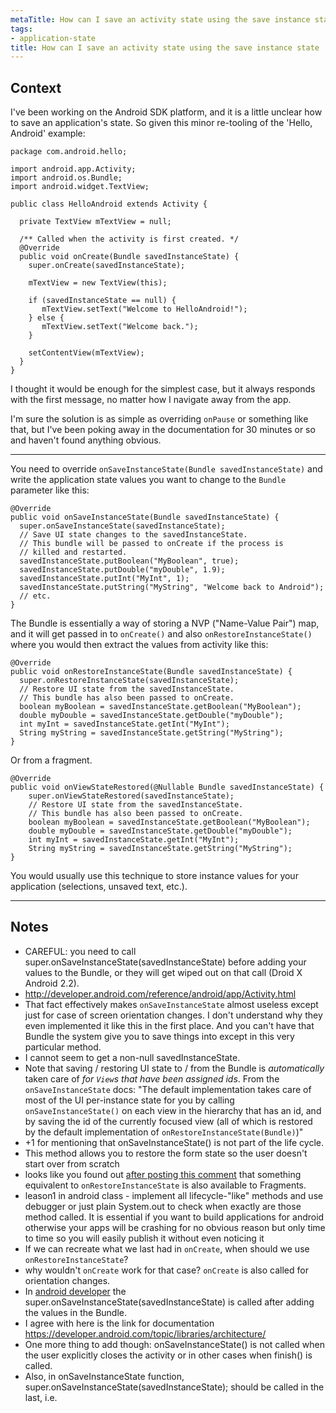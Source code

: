 ```yaml
---
metaTitle: How can I save an activity state using the save instance state
tags:
- application-state
title: How can I save an activity state using the save instance state
---
```


## Context

I've been working on the Android SDK platform, and it is a little unclear how to save an application's state. So given this minor re-tooling of the 'Hello, Android' example:



```
package com.android.hello;

import android.app.Activity;
import android.os.Bundle;
import android.widget.TextView;

public class HelloAndroid extends Activity {

  private TextView mTextView = null;

  /** Called when the activity is first created. */
  @Override
  public void onCreate(Bundle savedInstanceState) {
    super.onCreate(savedInstanceState);

    mTextView = new TextView(this);

    if (savedInstanceState == null) {
       mTextView.setText("Welcome to HelloAndroid!");
    } else {
       mTextView.setText("Welcome back.");
    }

    setContentView(mTextView);
  }
}

```

I thought it would be enough for the simplest case, but it always responds with the first message, no matter how I navigate away from the app.


I'm sure the solution is as simple as overriding `onPause` or something like that, but I've been poking away in the documentation for 30 minutes or so and haven't found anything obvious.



---

You need to override `onSaveInstanceState(Bundle savedInstanceState)` and write the application state values you want to change to the `Bundle` parameter like this:



```
@Override
public void onSaveInstanceState(Bundle savedInstanceState) {
  super.onSaveInstanceState(savedInstanceState);
  // Save UI state changes to the savedInstanceState.
  // This bundle will be passed to onCreate if the process is
  // killed and restarted.
  savedInstanceState.putBoolean("MyBoolean", true);
  savedInstanceState.putDouble("myDouble", 1.9);
  savedInstanceState.putInt("MyInt", 1);
  savedInstanceState.putString("MyString", "Welcome back to Android");
  // etc.
}

```

The Bundle is essentially a way of storing a NVP ("Name-Value Pair") map, and it will get passed in to `onCreate()` and also `onRestoreInstanceState()` where you would then extract the values from activity like this:



```
@Override
public void onRestoreInstanceState(Bundle savedInstanceState) {
  super.onRestoreInstanceState(savedInstanceState);
  // Restore UI state from the savedInstanceState.
  // This bundle has also been passed to onCreate.
  boolean myBoolean = savedInstanceState.getBoolean("MyBoolean");
  double myDouble = savedInstanceState.getDouble("myDouble");
  int myInt = savedInstanceState.getInt("MyInt");
  String myString = savedInstanceState.getString("MyString");
}

```

Or from a fragment.



```
@Override
public void onViewStateRestored(@Nullable Bundle savedInstanceState) {
    super.onViewStateRestored(savedInstanceState);
    // Restore UI state from the savedInstanceState.
    // This bundle has also been passed to onCreate.
    boolean myBoolean = savedInstanceState.getBoolean("MyBoolean");
    double myDouble = savedInstanceState.getDouble("myDouble");
    int myInt = savedInstanceState.getInt("MyInt");
    String myString = savedInstanceState.getString("MyString");
}

```

You would usually use this technique to store instance values for your application (selections, unsaved text, etc.).



---

## Notes

- CAREFUL: you need to call  super.onSaveInstanceState(savedInstanceState) before adding your values to the Bundle, or they will get wiped out on that call (Droid X Android 2.2).
- http://developer.android.com/reference/android/app/Activity.html
- That fact effectively makes `onSaveInstanceState` almost useless except just for case of screen orientation changes. I don't understand why they even implemented it like this in the first place. And you can't have that Bundle the system give you to save things into except in this very particular method.
- I cannot seem to get a non-null savedInstanceState.
- Note that saving / restoring UI state to / from the Bundle is *automatically* taken care of *for `View`s that have been assigned ids*. From the `onSaveInstanceState` docs: "The default implementation takes care of most of the UI per-instance state for you by calling `onSaveInstanceState()` on each view in the hierarchy that has an id, and by saving the id of the currently focused view (all of which is restored by the default implementation of `onRestoreInstanceState(Bundle)`)"
-  +1 for mentioning that onSaveInstanceState() is not part of the life cycle.
- This method allows you to restore the form state so the user doesn't start over from scratch
-  looks like you found out [after posting this comment](http://stackoverflow.com/questions/5412746/android-fragment-onrestoreinstancestate) that something equivalent to `onRestoreInstanceState` is also available to Fragments.
- leason1 in android class - implement all lifecycle-"like" methods and use debugger or just plain System.out to check when exactly are those method called. It is essential if you want to build applications for android otherwise your apps will be crashing for no obvious reason but only time to time so you will easily publish it without even noticing it
- If we can recreate what we last had in `onCreate`, when should we use `onRestoreInstanceState`?
-  why wouldn't `onCreate` work for that case? `onCreate` is also called for orientation changes.
-  In [android developer](http://developer.android.com/training/basics/activity-lifecycle/recreating.html) the super.onSaveInstanceState(savedInstanceState)  is called after adding the values in the Bundle.
- I agree with  here is the link for documentation https://developer.android.com/topic/libraries/architecture/
- One more thing to add though: onSaveInstanceState() is not called when the user explicitly closes the activity or in other cases when finish() is called.
- Also, in onSaveInstanceState function, super.onSaveInstanceState(savedInstanceState); should be called in the last, i.e.

